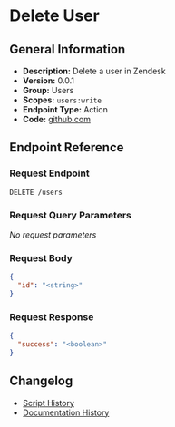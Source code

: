 <!-- BEGIN GENERATED CONTENT -->
# Delete User

## General Information

- **Description:** Delete a user in Zendesk
- **Version:** 0.0.1
- **Group:** Users
- **Scopes:** `users:write`
- **Endpoint Type:** Action
- **Code:** [github.com](https://github.com/NangoHQ/integration-templates/tree/main/integrations/zendesk/actions/delete-user.ts)


## Endpoint Reference

### Request Endpoint

`DELETE /users`

### Request Query Parameters

_No request parameters_

### Request Body

```json
{
  "id": "<string>"
}
```

### Request Response

```json
{
  "success": "<boolean>"
}
```

## Changelog

- [Script History](https://github.com/NangoHQ/integration-templates/commits/main/integrations/zendesk/actions/delete-user.ts)
- [Documentation History](https://github.com/NangoHQ/integration-templates/commits/main/integrations/zendesk/actions/delete-user.md)

<!-- END  GENERATED CONTENT -->

